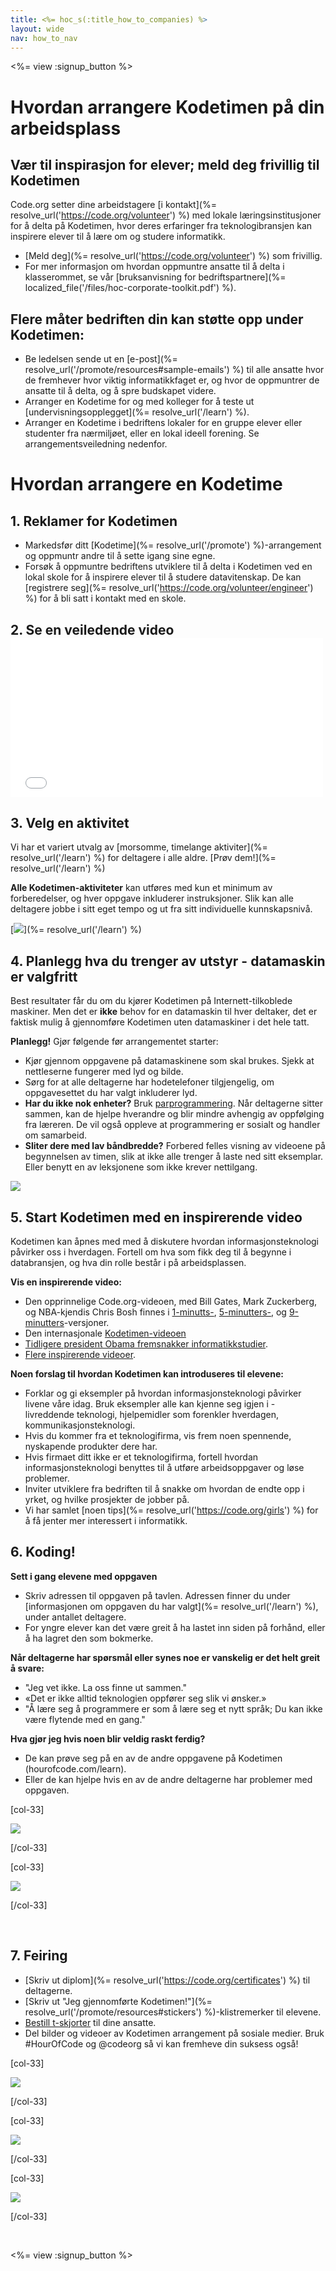 ```yaml
---
title: <%= hoc_s(:title_how_to_companies) %>
layout: wide
nav: how_to_nav
---
```

<%= view :signup_button %>

# Hvordan arrangere Kodetimen på din arbeidsplass

## Vær til inspirasjon for elever; meld deg frivillig til Kodetimen

Code.org setter dine arbeidstagere [i kontakt](%= resolve_url('https://code.org/volunteer') %) med lokale læringsinstitusjoner for å delta på Kodetimen, hvor deres erfaringer fra teknologibransjen kan inspirere elever til å lære om og studere informatikk.

- [Meld deg](%= resolve_url('https://code.org/volunteer') %) som frivillig.
- For mer informasjon om hvordan oppmuntre ansatte til å delta i klasserommet, se vår [bruksanvisning for bedriftspartnere](%= localized_file('/files/hoc-corporate-toolkit.pdf') %).

## Flere måter bedriften din kan støtte opp under Kodetimen:

- Be ledelsen sende ut en [e-post](%= resolve_url('/promote/resources#sample-emails') %) til alle ansatte hvor de fremhever hvor viktig informatikkfaget er, og hvor de oppmuntrer de ansatte til å delta, og å spre budskapet videre. 
- Arranger en Kodetime for og med kolleger for å teste ut [undervisningsopplegget](%= resolve_url('/learn') %).
- Arranger en Kodetime i bedriftens lokaler for en gruppe elever eller studenter fra nærmiljøet, eller en lokal ideell forening. Se arrangementsveiledning nedenfor.

# Hvordan arrangere en Kodetime

## 1. Reklamer for Kodetimen

- Markedsfør ditt [Kodetime](%= resolve_url('/promote') %)-arrangement og oppmuntr andre til å sette igang sine egne.
- Forsøk å oppmuntre bedriftens utviklere til å delta i Kodetimen ved en lokal skole for å inspirere elever til å studere datavitenskap. De kan [registrere seg](%= resolve_url('https://code.org/volunteer/engineer') %) for å bli satt i kontakt med en skole.

## 2. Se en veiledende video <iframe width="500" height="255" src="//www.youtube.com/embed/SrnvvWDm73k" frameborder="0" allowfullscreen mark="crwd-mark"></iframe> 

## 3. Velg en aktivitet

Vi har et variert utvalg av [morsomme, timelange aktiviter](%= resolve_url('/learn') %) for deltagere i alle aldre. [Prøv dem!](%= resolve_url('/learn') %)

**Alle Kodetimen-aktiviteter** kan utføres med kun et minimum av forberedelser, og hver oppgave inkluderer instruksjoner. Slik kan alle deltagere jobbe i sitt eget tempo og ut fra sitt individuelle kunnskapsnivå.

[![](/images/fit-700/tutorials.png)](%= resolve_url('/learn') %)

## 4. Planlegg hva du trenger av utstyr - datamaskin er valgfritt

Best resultater får du om du kjører Kodetimen på Internett-tilkoblede maskiner. Men det er **ikke** behov for en datamaskin til hver deltaker, det er faktisk mulig å gjennomføre Kodetimen uten datamaskiner i det hele tatt.

**Planlegg!** Gjør følgende før arrangementet starter:

- Kjør gjennom oppgavene på datamaskinene som skal brukes. Sjekk at nettleserne fungerer med lyd og bilde.
- Sørg for at alle deltagerne har hodetelefoner tilgjengelig, om oppgavesettet du har valgt inkluderer lyd.
- **Har du ikke nok enheter?** Bruk [parprogrammering](https://www.youtube.com/watch?v=vgkahOzFH2Q). Når deltagerne sitter sammen, kan de hjelpe hverandre og blir mindre avhengig av oppfølging fra læreren. De vil også oppleve at programmering er sosialt og handler om samarbeid.
- **Sliter dere med lav båndbredde?** Forbered felles visning av videoene på begynnelsen av timen, slik at ikke alle trenger å laste ned sitt eksemplar. Eller benytt en av leksjonene som ikke krever nettilgang.

<img src="/images/fit-350/group_ipad.jpg" />

## 5. Start Kodetimen med en inspirerende video

Kodetimen kan åpnes med med å diskutere hvordan informasjonsteknologi påvirker oss i hverdagen. Fortell om hva som fikk deg til å begynne i databransjen, og hva din rolle består i på arbeidsplassen.

**Vis en inspirerende video:**

- Den opprinnelige Code.org-videoen, med Bill Gates, Mark Zuckerberg, og NBA-kjendis Chris Bosh finnes i [1-minutts-](https://www.youtube.com/watch?v=qYZF6oIZtfc), [5-minutters-](https://www.youtube.com/watch?v=nKIu9yen5nc), og [9-minutters](https://www.youtube.com/watch?v=dU1xS07N-FA)-versjoner.
- Den internasjonale [Kodetimen-videoen](https://www.youtube.com/watch?v=KsOIlDT145A)
- [Tidligere president Obama fremsnakker informatikkstudier](https://www.youtube.com/watch?v=6XvmhE1J9PY).
- [Flere inspirerende videoer](https://www.youtube.com/playlist?list=PLzdnOPI1iJNfpD8i4Sx7U0y2MccnrNZuP).

**Noen forslag til hvordan Kodetimen kan introduseres til elevene:**

- Forklar og gi eksempler på hvordan informasjonsteknologi påvirker livene våre idag. Bruk eksempler alle kan kjenne seg igjen i - livreddende teknologi, hjelpemidler som forenkler hverdagen, kommunikasjonsteknologi. 
- Hvis du kommer fra et teknologifirma, vis frem noen spennende, nyskapende produkter dere har.
- Hvis firmaet ditt ikke er et teknologifirma, fortell hvordan informasjonsteknologi benyttes til å utføre arbeidsoppgaver og løse problemer.
- Inviter utviklere fra bedriften til å snakke om hvordan de endte opp i yrket, og hvilke prosjekter de jobber på.
- Vi har samlet [noen tips](%= resolve_url('https://code.org/girls') %) for å få jenter mer interessert i informatikk.

## 6. Koding!

**Sett i gang elevene med oppgaven**

- Skriv adressen til oppgaven på tavlen. Adressen finner du under [informasjonen om oppgaven du har valgt](%= resolve_url('/learn') %), under antallet deltagere.
- For yngre elever kan det være greit å ha lastet inn siden på forhånd, eller å ha lagret den som bokmerke.

**Når deltagerne har spørsmål eller synes noe er vanskelig er det helt greit å svare:**

- "Jeg vet ikke. La oss finne ut sammen."
- «Det er ikke alltid teknologien oppfører seg slik vi ønsker.»
- "Å lære seg å programmere er som å lære seg et nytt språk; Du kan ikke være flytende med en gang."

**Hva gjør jeg hvis noen blir veldig raskt ferdig?**

- De kan prøve seg på en av de andre oppgavene på Kodetimen (hourofcode.com/learn).
- Eller de kan hjelpe hvis en av de andre deltagerne har problemer med oppgaven.

[col-33]

![](/images/fit-250/highschoolgirls.jpeg)

[/col-33]

[col-33]

![](/images/fit-300/group_ar.jpg)

[/col-33]

<p style="clear:both">&nbsp;</p>

## 7. Feiring

- [Skriv ut diplom](%= resolve_url('https://code.org/certificates') %) til deltagerne.
- [Skriv ut "Jeg gjennomførte Kodetimen!"](%= resolve_url('/promote/resources#stickers') %)-klistremerker til elevene.
- [Bestill t-skjorter](http://blog.code.org/post/132608499493/hour-of-code-shirts-and-more) til dine ansatte.
- Del bilder og videoer av Kodetimen arrangement på sosiale medier. Bruk #HourOfCode og @codeorg så vi kan fremheve din suksess også!

[col-33]

![](/images/fit-250/celebrate2.jpeg)

[/col-33]

[col-33]

![](/images/fit-260/highlight-certificates.jpg)

[/col-33]

[col-33]

![](/images/fit-300/boy-certificate.jpg)

[/col-33]

<p style="clear:both">&nbsp;</p>

<%= view :signup_button %>
